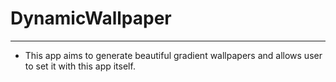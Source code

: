# DynamicWallpaper
----------------------------------------------------------------------------------
* This app aims to generate beautiful gradient wallpapers and allows user to set it with this app itself.
